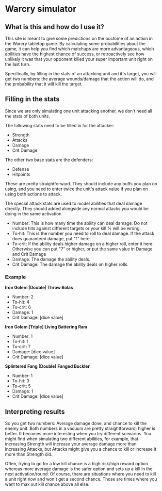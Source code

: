 # Warcry simulator

## What is this and how do I use it?
This site is meant to give some predictions on the ouctome of an action in the Warcry tabletop game. By calculating some probabilities about the game, it can help you find which matchups are more advantageous, which abilities have the highest chance of success, or retroactively see how unlikely it was that your opponent killed your super important unit right on the last turn.

Specifically, by filling in the stats of an attacking unit and it's target, you will get two numbers: the average wounds/damage that the action will do, and the probability that it will kill the target.

## Filling in the stats
Since we are only simulating one unit attacking another, we don't need all the stats of both units.

The following stats need to be filled in for the attacker:
* Strength
* Attacks
* Damage
* Crit Damage

The other two base stats are the defenders:
* Defense
* Hitpoints

These are pretty straightforward. They should include any buffs you plan on using, and you need to enter twice the unit's attack value if you plan on using both actions to attack.


The special attack stats are used to model abilities that deal damage directly. They should added alongside any normal attacks you would be doing in the same activation.
* Number: This is how many time the ability can deal damage. Do not include hits against different targets or your kill % will be wrong
* To-hit: This is the number you need to roll to deal damage. If the attack does guaranteed damage, put "1" here.
* To-crit: If the ability deals higher damage on a higher roll, enter it here. Otherwise you can put "7" or higher, or put the same value in Damage and Crit Damage
* Damage: The damage the ability deals.
* Crit Damage: The damage the ability deals on higher rolls.

### Example
**Iron Golem [Double] Throw Bolas**
* Number: 2
* To-hit: 4
* To-crit: 6
* Damage: 1
* Crit Damage: [dice value]

**Iron Golem [Triple] Living Battering Ram**
* Number: 1
* To-hit: 1
* To-crit: 7
* Damage: [dice value]
* Crit Damage: [dice value]

**Splintered Fang [Double] Fanged Buckler**
* Number: 1
* To-hit: 3
* To-crit: 5
* Damage: 1
* Crit Damage: [dice value]

## Interpreting results
So you get two numbers: Average damage done, and chance to kill the enemy unit. Both numbers in a vacuum are pretty straightforward; higher is better. It becomes more interesting when you try different scenarios. You might find when simulating two different abilities, for example, that increasing Strength will increase your average damage more than increasing Attacks, but Attacks might give you a chance to kill or increase it more than Strength did.

Often, trying to go for a low kill chance is a high risk/high reward option whereas more average damage is the safer option and sets up a kill in the next activation/round. Of course, there are situations where you need to kill a unit right now and won't get a second chance. Those are times where you want to max out kill chance above all else.


